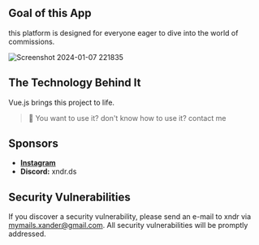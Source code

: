 ## Goal of this App

this platform is designed for everyone eager to dive into the world of commissions.

![Screenshot 2024-01-07 221835](https://github.com/xndrgit/xndr-opensource-website-commissions-socials-contactme/assets/115892862/efa51af1-aa03-4e62-9ace-c1cd80710349)

## The Technology Behind It

Vue.js brings this project to life.

> 🐧 You want to use it? don't know how to use it? contact me

## Sponsors
- **[Instagram](https://www.instagram.com/xndr.ig/)**
- **Discord:** xndr.ds

## Security Vulnerabilities

If you discover a security vulnerability, please send an e-mail to xndr via [mymails.xander@gmail.com](mailto:mymails.xander@gmail.com). All security vulnerabilities will be promptly addressed.
